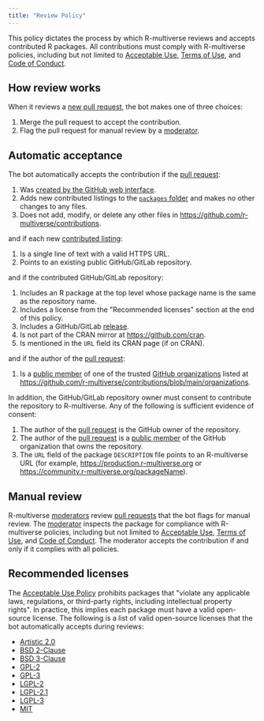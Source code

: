 ```yaml
---
title: "Review Policy"
---
```


This policy dictates the process by which R-multiverse reviews and accepts contributed R packages.
All contributions must comply with R-multiverse policies, including but not limited to [Acceptable Use](https://r-multiverse.org/aup.html), [Terms of Use](https://r-multiverse.org/terms.html), and [Code of Conduct](https://r-multiverse.org/conduct.html).

## How review works

When it reviews a [new pull request](https://github.com/r-multiverse/contributions/pulls), the bot makes one of three choices:

1. Merge the pull request to accept the contribution.
2. Flag the pull request for manual review by a [moderator](https://r-multiverse.org/governance.html#moderator).

## Automatic acceptance

The bot automatically accepts the contribution if the [pull request](https://github.com/r-multiverse/contributions/pulls):

1. Was [created by the GitHub web interface](https://r-multiverse.org/contributors.html).
1. Adds new contributed listings to the [`packages` folder](https://github.com/r-multiverse/contributions/tree/main/packages) and makes no other changes to any files.
1. Does not add, modify, or delete any other files in <https://github.com/r-multiverse/contributions>.

and if each new [contributed listing](https://github.com/r-multiverse/contributions/tree/main/packages):

1. Is a single line of text with a valid HTTPS URL.
1. Points to an existing public GitHub/GitLab repository.

and if the contributed GitHub/GitLab repository:

1. Includes an R package at the top level whose package name is the same as the repository name.
1. Includes a license from the "Recommended licenses" section at the end of this policy.
1. Includes a GitHub/GitLab [release](https://docs.github.com/en/repositories/releasing-projects-on-github/about-releases).
1. Is not part of the CRAN mirror at <https://github.com/cran>.
1. Is mentioned in the `URL` field its CRAN page (if on CRAN).

and if the author of the [pull request](https://github.com/r-multiverse/contributions/pulls):

1. Is a [public member](https://docs.github.com/en/account-and-profile/setting-up-and-managing-your-personal-account-on-github/managing-your-membership-in-organizations/publicizing-or-hiding-organization-membership) of one of the trusted [GitHub organizations](https://docs.github.com/en/organizations/collaborating-with-groups-in-organizations/about-organizations) listed at <https://github.com/r-multiverse/contributions/blob/main/organizations>.

In addition, the GitHub/GitLab repository owner must consent to contribute the repository to R-multiverse. Any of the following is sufficient evidence of consent:

1. The author of the [pull request](https://github.com/r-multiverse/contributions/pulls) is the GitHub owner of the repository.
1. The author of the [pull request](https://github.com/r-multiverse/contributions/pulls) is a [public member](https://docs.github.com/en/account-and-profile/setting-up-and-managing-your-personal-account-on-github/managing-your-membership-in-organizations/publicizing-or-hiding-organization-membership) of the GitHub organization that owns the repository.
1. The `URL` field of the package `DESCRIPTION` file points to an R-multiverse URL (for example, <https://production.r-multiverse.org> or <https://community.r-multiverse.org/packageName>).

## Manual review

R-multiverse [moderators](https://r-multiverse.org/governance.html#moderator) review [pull requests](https://github.com/r-multiverse/contributions/pulls) that the bot flags for manual review.
The [moderator](https://r-multiverse.org/governance.html#moderator) inspects the package for compliance with R-multiverse policies, including but not limited to [Acceptable Use](https://r-multiverse.org/aup.html), [Terms of Use](https://r-multiverse.org/terms.html), and [Code of Conduct](https://r-multiverse.org/conduct.html).
The moderator accepts the contribution if and only if it complies with all policies.

## Recommended licenses

The [Acceptable Use Policy](https://r-multiverse.org/aup.html) prohibits packages that "violate any applicable laws, regulations, or third-party rights, including intellectual property rights".
In practice, this implies each package must have a valid open-source license.
The following is a list of valid open-source licenses that the bot automatically accepts during reviews:

* [Artistic 2.0](https://opensource.org/license/artistic-2-0)
* [BSD 2-Clause](https://opensource.org/license/bsd-2-clause)
* [BSD 3-Clause](https://opensource.org/license/bsd-3-clause)
* [GPL-2](https://opensource.org/license/gpl-2-0)
* [GPL-3](https://opensource.org/license/gpl-3-0)
* [LGPL-2](https://opensource.org/license/lgpl-2-0)
* [LGPL-2.1](https://opensource.org/license/lgpl-2-1)
* [LGPL-3](https://opensource.org/license/lgpl-3-0)
* [MIT](https://opensource.org/license/mit)

